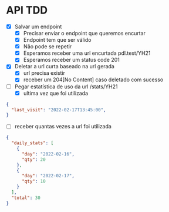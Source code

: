 # API TDD

- [x] Salvar um endpoint
  - [x] Precisar enviar o endpoint que queremos encurtar
  - [x] Endpoint tem que ser válido
  - [x] Não pode se repetir
  - [x] Esperamos receber uma url encurtada pdl.test/YH21
  - [x] Esperamos receber um status code 201
- [x] Deletar a url curta baseado na url gerada
  - [x] url precisa existir
  - [x] receber um 204[No Content] caso deletado com sucesso
- [ ] Pegar estatística de uso da url /stats/YH21
  - [x] ultima vez que foi utilizada

```json
{
  "last_visit": "2022-02-17T13:45:00",
}
```

  - [ ] receber quantas vezes a url foi utilizada

```json
{
  "daily_stats": [
    {
      "day": "2022-02-16",
      "qty": 20
    },
    {
      "day": "2022-02-17",
      "qty": 10
    }
  ],
  "total": 30
}
```
